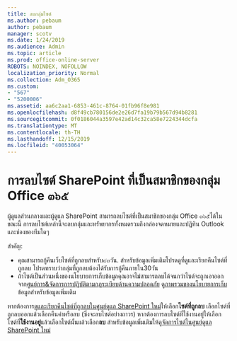 ```yaml
---
title: ลบกลุ่มไซต์
ms.author: pebaum
author: pebaum
manager: scotv
ms.date: 1/24/2019
ms.audience: Admin
ms.topic: article
ms.prod: office-online-server
ROBOTS: NOINDEX, NOFOLLOW
localization_priority: Normal
ms.collection: Adm_O365
ms.custom:
- "567"
- "5200006"
ms.assetid: aa6c2aa1-6853-461c-8764-01fb96f8e981
ms.openlocfilehash: d8f49cb780156de2e26d7fa19b79b567d94b8281
ms.sourcegitcommit: 0f0186044a3597e42ad14c32ca58e7224344dcfa
ms.translationtype: MT
ms.contentlocale: th-TH
ms.lasthandoff: 12/15/2019
ms.locfileid: "40053064"
---
```

# <a name="delete-a-sharepoint-site-that-belongs-to-an-office-365-group"></a>การลบไซต์ SharePoint ที่เป็นสมาชิกของกลุ่ม Office ๓๖๕

ผู้ดูแลส่วนกลางและผู้ดูแล SharePoint สามารถลบไซต์ที่เป็นสมาชิกของกลุ่ม Office ๓๖๕ได้ในขณะนี้ การลบไซต์เหล่านี้จะลบกลุ่มและทรัพยากรทั้งหมดรวมถึงกล่องจดหมายและปฏิทิน Outlook และช่องของทีมใดๆ
  
สำคัญ:

- คุณสามารถกู้คืนเว็บไซต์ที่ถูกลบสำหรับ๙๓วัน. สำหรับข้อมูลเพิ่มเติมโปรดดูที่ดูและเรียกคืนไซต์ที่ถูกลบ โปรดทราบว่ากลุ่มที่ถูกลบต้องได้รับการกู้คืนภายใน30วัน
- ถ้าไซต์เป็นส่วนหนึ่งของนโยบายการเก็บข้อมูลคุณอาจไม่สามารถลบได้จนกว่าไซต์จะถูกเอาออกจาก[ศูนย์การ&amp;จัดการการปฏิบัติตามกฎระเบียบด้านความปลอดภัย](https://protection.office.com/?rfr=AdminCenter#/retention) ดู[ภาพรวมของนโยบายการเก็บ](https://docs.microsoft.com/office365/securitycompliance/retention-policies#content-in-onedrive-accounts-and-sharepoint-sites)ข้อมูลสำหรับข้อมูลเพิ่มเติม
  
หากต้องการ[ดูและเรียกคืนไซต์ที่ถูกลบในศูนย์ดูแล SharePoint ใหม่](https://docs.microsoft.com/sharepoint/view-and-restore-deleted-sites-in-new-admin-center)ให้เลือก**ไซต์ที่ถูกลบ** เลือกไซต์ที่ถูกลบออกแล้วเลือกคืนค่าหรือลบ (ซึ่งจะลบไซต์อย่างถาวร) หากต้องการลบไซต์ที่ใช้งานอยู่ให้เลือกไซต์ที่**ใช้งานอยู่**แล้วเลือกไซต์นั้นแล้วเลือก**ลบ** สำหรับข้อมูลเพิ่มเติมให้ดู[จัดการไซต์ในศูนย์ดูแล SharePoint ใหม่](https://docs.microsoft.com/sharepoint/manage-sites-in-new-admin-center)
  